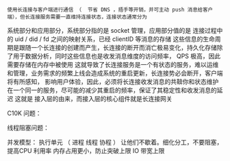 
    使用长连接与客户端进行通信 （  节省 DNS ，捂手等开销，并可主动 push 消息给客户端），但长连接服务需要一直维持连接状态，连接状态通常分为
系统部分和应用部分，系统部分指的是 socket 管理，应用部分值的是 连接过程中的 uid / did / fd 之间的映射关系，已经 clientID 等消息的存储
    这些信息的生命周期是跟随一个长连接的创建而产生，长连接的断开而消亡极易变化，持久化存储除了用于数据分析，同时这些信息也是收发消息维度的访问频率，
QPS 极高，因此需要存储在内存中被使用
    这就导致了长连接服务是一个有状态的服务，难以运维和管理，业务需求的频繁上线会造成系统的重启更新，长连接势必会断开，客户端将有所感知，
影响用户体验，因此，必须将长连接收发消息的共鞥你和状态维护在一个同一的服务，尽可能的减少其重启的频率，保证了其稳定性和收发消息的延迟
    这就是 接入层的由来，而接入层的核心组件就是长连接网关




C10K 问题：

线程阻塞问题：

并发模型：
    执行单元 （ 进程 线程 协程 ） 让他们不歇着。细化分工，不要阻塞，提高CPU 利用率
    内存占用更小，防止突破上限
    IO 带宽上限


    